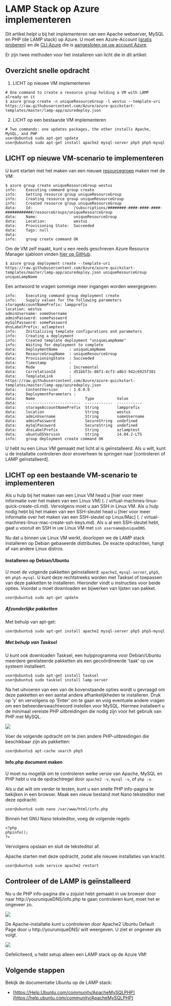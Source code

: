 <properties
    pageTitle="LAMP installeren op een virtuele machine voor Linux | Microsoft Azure"
    description="Informatie over het installeren van de LAMP stack op een Linux VM"
    services="virtual-machines-linux"
    documentationCenter="virtual-machines"
    authors="jluk"
    manager="timlt"
    editor=""
    tags="azure-resource-manager"/>

<tags
    ms.service="virtual-machines-linux"
    ms.workload="infrastructure-services"
    ms.tgt_pltfrm="vm-linux"
    ms.devlang="NA"
    ms.topic="article"
    ms.date="06/07/2016"
    ms.author="juluk"/>

# <a name="deploy-lamp-stack-on-azure"></a>LAMP Stack op Azure implementeren
Dit artikel helpt u bij het implementeren van een Apache webserver, MySQL en PHP (de LAMP stack) op Azure. U moet een Azure-Account ([gratis proberen](https://azure.microsoft.com/pricing/free-trial/)) en de [CLI Azure](../xplat-cli-install.md) die is [aangesloten op uw account Azure](../xplat-cli-connect.md).

Er zijn twee methoden voor het installeren van licht die in dit artikel:

## <a name="quick-command-summary"></a>Overzicht snelle opdracht

1) LICHT op nieuwe VM implementeren

```
# One command to create a resource group holding a VM with LAMP already on it
$ azure group create -n uniqueResourceGroup -l westus --template-uri https://raw.githubusercontent.com/Azure/azure-quickstart-templates/master/lamp-app/azuredeploy.json
```

2) LICHT op een bestaande VM implementeren

```
# Two commands: one updates packages, the other installs Apache, MySQL, and PHP
user@ubuntu$ sudo apt-get update
user@ubuntu$ sudo apt-get install apache2 mysql-server php5 php5-mysql
```

## <a name="deploy-lamp-on-new-vm-walkthrough"></a>LICHT op nieuwe VM-scenario te implementeren

U kunt starten met het maken van een nieuwe [resourcegroep](../azure-resource-manager/resource-group-overview.md) maken met de VM:

    $ azure group create uniqueResourceGroup westus
    info:    Executing command group create
    info:    Getting resource group uniqueResourceGroup
    info:    Creating resource group uniqueResourceGroup
    info:    Created resource group uniqueResourceGroup
    data:    Id:                  /subscriptions/########-####-####-####-############/resourceGroups/uniqueResourceGroup
    data:    Name:                uniqueResourceGroup
    data:    Location:            westus
    data:    Provisioning State:  Succeeded
    data:    Tags: null
    data:
    info:    group create command OK

Om de VM zelf maakt, kunt u een reeds geschreven Azure Resource Manager sjabloon vinden [hier op GitHub](https://github.com/Azure/azure-quickstart-templates/tree/master/lamp-app).

    $ azure group deployment create --template-uri https://raw.githubusercontent.com/Azure/azure-quickstart-templates/master/lamp-app/azuredeploy.json uniqueResourceGroup uniqueLampName

Een antwoord te vragen sommige meer ingangen worden weergegeven:

    info:    Executing command group deployment create
    info:    Supply values for the following parameters
    storageAccountNamePrefix: lampprefix
    location: westus
    adminUsername: someUsername
    adminPassword: somePassword
    mySqlPassword: somePassword
    dnsLabelPrefix: azlamptest
    info:    Initializing template configurations and parameters
    info:    Creating a deployment
    info:    Created template deployment "uniqueLampName"
    info:    Waiting for deployment to complete
    data:    DeploymentName     : uniqueLampName
    data:    ResourceGroupName  : uniqueResourceGroup
    data:    ProvisioningState  : Succeeded
    data:    Timestamp          :
    data:    Mode               : Incremental
    data:    CorrelationId      : d51bbf3c-88f1-4cf3-a8b3-942c6925f381
    data:    TemplateLink       : https://raw.githubusercontent.com/Azure/azure-quickstart-templates/master/lamp-app/azuredeploy.json
    data:    ContentVersion     : 1.0.0.0
    data:    DeploymentParameters :
    data:    Name                      Type          Value
    data:    ------------------------  ------------  -----------
    data:    storageAccountNamePrefix  String        lampprefix
    data:    location                  String        westus
    data:    adminUsername             String        someUsername
    data:    adminPassword             SecureString  undefined
    data:    mySqlPassword             SecureString  undefined
    data:    dnsLabelPrefix            String        azlamptest
    data:    ubuntuOSVersion           String        14.04.2-LTS
    info:    group deployment create command OK

U hebt nu een Linux VM gemaakt met licht al is geïnstalleerd. Als u wilt, kunt u de installatie controleren door eroverheen te springen naar [controleren of LAMP geïnstalleerd].

## <a name="deploy-lamp-on-existing-vm-walkthrough"></a>LICHT op een bestaande VM-scenario te implementeren

Als u hulp bij het maken van een Linux VM head u [hier voor meer informatie over het maken van een Linux VM] (. / virtual-machines-linux-quick-create-cli.md). Vervolgens moet u aan SSH in Linux VM. Als u hulp nodig hebt bij het maken van een SSH-sleutel head u [hier voor meer informatie over het maken van een SSH-sleutel op Linux/Mac] (. / virtual-machines-linux-mac-create-ssh-keys.md).
Als u al een SSH-sleutel hebt, gaat u vooruit en SSH in uw Linux VM met `ssh username@uniqueDNS`.

Nu dat u binnen uw Linux VM werkt, doorlopen we de LAMP stack installeren op Debian gebaseerde distributies. De exacte opdrachten, hangt af van andere Linux distros.

#### <a name="installing-on-debianubuntu"></a>Installeren op Debian/Ubuntu

U moet de volgende pakketten geïnstalleerd: `apache2`, `mysql-server`, `php5`, en `php5-mysql`. U kunt deze rechtstreeks worden met Tasksel of toepassen van deze pakketten te installeren. Hieronder vindt u instructies voor beide opties.
Voordat u moet downloaden en bijwerken van lijsten van pakket.

    user@ubuntu$ sudo apt-get update
    
##### <a name="individual-packages"></a>Afzonderlijke pakketten
Met behulp van apt-get:

    user@ubuntu$ sudo apt-get install apache2 mysql-server php5 php5-mysql

##### <a name="using-tasksel"></a>Met behulp van Tasksel
U kunt ook downloaden Tasksel, een hulpprogramma voor Debian/Ubuntu meerdere gerelateerde pakketten als een gecoördineerde 'taak' op uw systeem installeert.

    user@ubuntu$ sudo apt-get install tasksel
    user@ubuntu$ sudo tasksel install lamp-server

Na het uitvoeren van een van de bovenstaande opties wordt u gevraagd om deze pakketten en een aantal andere afhankelijkheden te installeren. Druk op 'y' en vervolgens op 'Enter' om te gaan en volg eventuele andere vragen om een beheerderswachtwoord instellen voor MySQL. Hiermee installeert u de minimaal vereiste PHP uitbreidingen die nodig zijn voor het gebruik van PHP met MySQL. 

![][1]

Voer de volgende opdracht om te zien andere PHP-uitbreidingen die beschikbaar zijn als pakketten:

    user@ubuntu$ apt-cache search php5


#### <a name="create-infophp-document"></a>Info.php document maken

U moet nu mogelijk om te controleren welke versie van Apache, MySQL en PHP hebt u via de opdrachtregel door `apache2 -v`, `mysql -v`, of `php -v`.

Als u dat wilt om verder te testen, kunt u een snelle PHP info-pagina te bekijken in een browser. Maak een nieuw bestand met Nano teksteditor met deze opdracht:

    user@ubuntu$ sudo nano /var/www/html/info.php

Binnen het GNU Nano teksteditor, voeg de volgende regels:

    <?php
    phpinfo();
    ?>

Vervolgens opslaan en sluit de teksteditor af.

Apache starten met deze opdracht, zodat alle nieuwe installaties van kracht.

    user@ubuntu$ sudo service apache2 restart

## <a name="verify-lamp-successfully-installed"></a>Controleer of de LAMP is geïnstalleerd

Nu u de PHP info-pagina die u zojuist hebt gemaakt in uw browser door naar http://youruniqueDNS/info.php te gaan controleren kunt, moet het er ongeveer zo.

![][2]

De Apache-installatie kunt u controleren door Apache2 Ubuntu Default Page door u http://youruniqueDNS/ wilt weergeven. U ziet er ongeveer als volgt.

![][3]

Gefeliciteerd, u hebt setup alleen een LAMP stack op de Azure VM!

## <a name="next-steps"></a>Volgende stappen

Bekijk de documentatie Ubuntu op de LAMP stack:

- [https://Help.Ubuntu.com/community/ApacheMySQLPHP](https://help.ubuntu.com/community/ApacheMySQLPHP)

[1]: ./media/virtual-machines-linux-deploy-lamp-stack/configmysqlpassword-small.png
[2]: ./media/virtual-machines-linux-deploy-lamp-stack/phpsuccesspage.png
[3]: ./media/virtual-machines-linux-deploy-lamp-stack/apachesuccesspage.png
